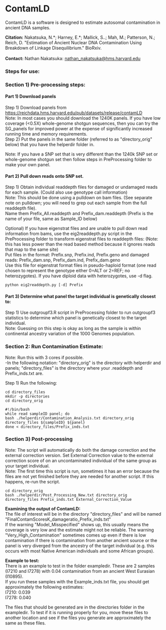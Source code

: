 # ContamLD

ContamLD is a software is designed to estimate autosomal contamination in ancient DNA samples.

**Citation:**  Nakatsuka, N.\*; Harney, E.\*; Mallick, S..; Mah, M.; Patterson, N.; Reich, D. "Estimation of Ancient Nuclear DNA Contamination Using Breakdown of Linkage Disequilibrium." BioRxiv.<br/>
<br/>
**Contact:** Nathan Nakatsuka: nathan_nakatsuka@hms.harvard.edu

### <p>Steps for use:</p>
### <p>Section 1)  Pre-processing steps:</p>
#### Part 1)  Download panels<br/>
Step 1) Download panels from https://reichdata.hms.harvard.edu/pub/datasets/release/contamLD<br/>
Note: In most cases you should download the 1240K panels. If you have low coverage (<0.5X) whole-genome shotgun sequences, then you can try the SG_panels for improved power at the expense of significantly increased running time and memory requirements.<br/>
Step 2) Put the panels in the same folder (referred to as "directory_orig" below) that you have the helperdir folder in.

Note: If you have a SNP set that is very different than the 1240k SNP set or whole-genome shotgun set then follow steps in PreProcessing folder to make your own panel.


#### Part 2) Pull down reads onto SNP set.<br/>
Step 1)  Obtain individual readdepth files for damaged or undamaged reads for each sample.  (Could also use genotype call information)<br/>	Note:  This should be done using a pulldown on bam files. (See separate note on pulldown; you will need to grep out each sample from the full readdepth file).<br/>
Name them Prefix_All.readdepth and Prefix_dam.readdepth
(Prefix is the name of your file, same as Sample_ID below)

Optional) If you have eigenstrat files and are unable to pull down read information from bams, use the eig2readdepth.py script in the PreProcessing folder to transform eigenstrat files to readdepth files:
(Note: this has less power than the read based method because it ignores reads that map to the same site)<br/>
Put files in the format: Prefix.snp, Prefix.ind, Prefix.geno and damaged reads: Prefix_dam.snp, Prefix_dam.ind, Prefix_dam.geno<br/>
Use this file for eigenstrat format files in pseudo-haploid format (one read chosen to represent the genotype either 0=ALT or 2=REF; no heterozygotes). If you have diploid data with heterozygotes, use -d flag.
```python
python eig2readdepth.py [-d] Prefix
```


#### Part 3) Determine what panel the target individual is genetically closest to:<br/>
Step 1) Use outgroupf3.R script in PreProcessing folder to run outgroupf3 statistics to determine which panel is genetically closest to the target individual.<br/>
Note: Guessing on this step is okay as long as the sample is within continental ancestry variation of the 1000 Genomes population.

### <p>Section 2:  Run Contamination Estimate:</p>
Note: Run this with 3 cores if possible.<br/>
-In the following notation: "directory_orig" is the directory with helperdir and panels; "directory_files" is the directory where your .readdepth and Prefix_inds.txt are.<br/>

Step 1) Run the following:<br/>
```
cd directory_files
mkdir -p directories
cd directory_orig

#!/bin/bash
while read sampleID panel; do
bash ./helperdir/Contamination_Analysis.txt directory_orig directory_files ${sampleID} ${panel}
done < directory_files/Prefix_inds.txt
```

### <p>Section 3) Post-processing</p>
Note: The script will automatically do both the damage correction and the external correction version. Set External Correction value to the external correction score of on an uncontaminated individual of the same group as your target individual.<br/>
Note: The first time this script is run, sometimes it has an error because the files are not yet finished before they are needed for another script. If this happens, re-run the script.<br/>
```
cd directory_orig
bash ./helperdir/Post_Processing_New.txt directory_orig directory_files Prefix_inds.txt External_Correction_Value
```


**Examining the output of ContamLD:**<br/>
The file of interest will be in the directory "directory_files" and will be named "FinalContamScoresK_damageratio_Prefix_inds.txt"<br/>
If the warning "Model_Misspecified" shows up, this usually means the coverage is very low and the estimate might not be reliable. The warning "Very_High_Contamination" sometimes comes up even if there is low contamination if there is contamination from another ancient source or the panel is very diverged from the ancestry of the target individual (e.g. this occurs with most Native American individuals and some African groups).


**Example to test:**<br/>
There is an example to test in the folder exampledir. These are 2 samples (I7210 and I7278) with 0.04 contamination from an ancient West Eurasian (I10895).<br/>
If you run these samples with the Example_inds.txt file, you should get approximately the following estimates:<br/>
I7210:  0.039<br/>
I7278:  0.040

The files that should be generated are in the directories folder in the exampledir. To test if it is running properly for you, move these files to another location and see if the files you generate are approximately the same as these files.


